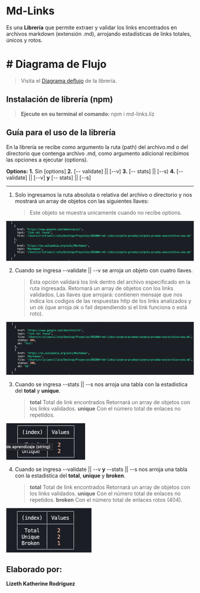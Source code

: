 # Md-Links

Es una **Librería** que permite extraer y validar los links encontrados en archivos markdown (extensión .md), arrojando estadísticas de links totales, únicos y rotos.


# # Diagrama de Flujo

 
>Visita el [Diagrama deflujo](https://app.diagrams.net/?src=about#G1stVv-aFUTqD1gMZ9KUmnc41548GK7a1e) de la librería.


## Instalación de librería (npm)

> **Ejecute en su terminal el comando:** npm i md-links.liz

## Guía para el uso de la librería

En la librería se recibe como argumento la ruta (path) del archivo.md o del directorio que contenga archivo .md, como argumento adicional recibimos las opciones a ejecutar (options).

**Options:**
**1.** Sin [options]
**2.** [-- validate] || [--v]
**3.**  [-- stats] || [--s)
**4.**  [-- validate] || [--v] **y** [-- stats] || [--s]
___________
1. Solo ingresamos la ruta absoluta o relativa del archivo o directorio y nos mostrará un array de objetos con las siguientes llaves:
	> Este objeto se muestra unicamente cuando no recibe options. 
	
![Alt text](img/Sinoptions.png)

2. Cuando se ingresa --validate || --v se arroja un objeto con cuatro llaves.
	> Esta opción validará los link dentro del archivo especificado en la ruta ingresada.
    > Retornará un array de objetos con los links validados. 
    > Las llaves que arrojará: contienen mensaje  que nos indica los codigos de las respuestas http de los links analizados  y un ok (que arroja ok o fail dependiendo si el link funciona o está roto).
    
![Alt text](img/--v.png) 

3. Cuando se ingresa --stats || --s nos arroja una tabla con la estadistica del **total** y  **unique**.
	> **total**  Total de link encontrados
    > Retornará un array de objetos con los links validados. 
    > **unique** Con el número total de enlaces no repetidos.
    
![Alt text](img/--s.png)

4. Cuando se ingresa --validate || --v  **y** --stats || --s nos arroja una tabla con la estadistica del **total**, **unique** y **broken**.
	> **total**  Total de link encontrados
    > Retornará un array de objetos con los links validados. 
    > **unique** Con el número total de enlaces no repetidos.
    > **broken** Con el número total de enlaces rotos (404).

![Alt text](img/--v--s.png)
    
## Elaborado por:

**Lizeth Katherine Rodríguez** 